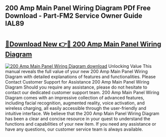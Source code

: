 ## 200 Amp Main Panel Wiring Diagram PDf Free Download - Part-FM2 Service Owner Guide lAL89

# <h2><a href="http://dfpgvk.blite.top/?on=200+Amp+Main+Panel+Wiring+Diagram">🔗Download New 👉🔴 200 Amp Main Panel Wiring Diagram</a></h2>

[![200 Amp Main Panel Wiring Diagram download](https://i.imgur.com/lujVjoI.png)](http://dfpgvk.blite.top/?on=200+Amp+Main+Panel+Wiring+Diagram)
Unlocking Value This manual reveals the full value of your new 200 Amp Main Panel Wiring Diagram with detailed explanations of features and functionalities. Please Contact Customer Support for Assistance 200 Amp Main Panel Wiring Diagram Should you require any assistance, please do not hesitate to contact our dedicated customer support team. 200 Amp Main Panel Wiring Diagram comes with an impressive collection of advanced features, including facial recognition, augmented reality, voice activation, and wireless charging, all easily accessible through the user-friendly and intuitive interface. We believe that the 200 Amp Main Panel Wiring Diagram has been a clear and concise resource in your quest to understand the functions and capabilities of your new item. If you need any assistance or have any questions, our customer service team is always available.
